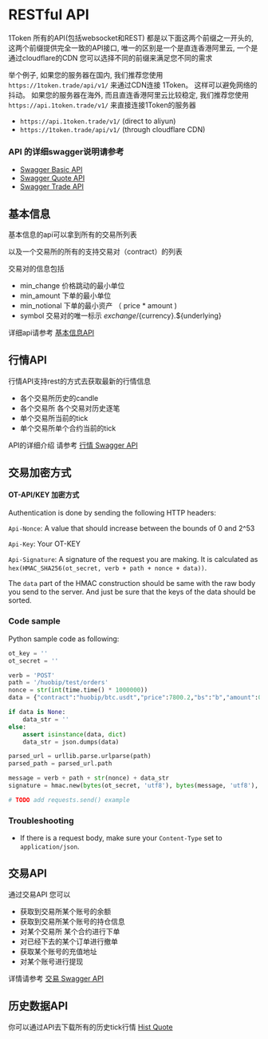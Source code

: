 # RESTful API

1Token 所有的API(包括websocket和REST) 都是以下面这两个前缀之一开头的, 这两个前缀提供完全一致的API接口, 唯一的区别是一个是直连香港阿里云, 一个是通过cloudflare的CDN 您可以选择不同的前缀来满足您不同的需求

举个例子, 如果您的服务器在国内, 我们推荐您使用 `https://1token.trade/api/v1/` 来通过CDN连接 1Token。 这样可以避免网络的抖动。
如果您的服务器在海外, 而且直连香港阿里云比较稳定, 我们推荐您使用 `https://api.1token.trade/v1/` 来直接连接1Token的服务器
  
  * `https://api.1token.trade/v1/`  (direct to aliyun)  
  * `https://1token.trade/api/v1/`  (through cloudflare CDN)

### API 的详细swagger说明请参考
* [Swagger Basic API](https://1token.trade/r/swagger?url=/r/swagger/quote.yml)
* [Swagger Quote API](https://1token.trade/r/swagger?url=/r/swagger/quote.yml)
* [Swagger Trade API](https://1token.trade/r/swagger?url=/r/swagger/trade.yml)

## 基本信息

基本信息的api可以拿到所有的交易所列表

以及一个交易所的所有的支持交易对（contract）的列表

交易对的信息包括
* min_change 价格跳动的最小单位
* min_amount 下单的最小单位
* min_notional 下单的最小资产 （ price * amount )
* symbol 交易对的唯一标示  ${exchange}/${currency}.${underlying}

详细api请参考 [基本信息API](https://1token.trade/r/swagger?url=/r/swagger/basic.yml)


## 行情API

行情API支持rest的方式去获取最新的行情信息

* 各个交易所历史的candle
* 各个交易所 各个交易对历史逐笔
* 单个交易所当前的tick
* 单个交易所单个合约当前的tick

API的详细介绍 请参考 [行情 Swagger API](https://1token.trade/r/swagger?url=/r/swagger/quote.yml)



## 交易加密方式

#### OT-API/KEY 加密方式

Authentication is done by sending the following HTTP headers:

`Api-Nonce`: A value that should increase between the bounds of 0 and 2^53

`Api-Key`: Your OT-KEY

`Api-Signature`: A signature of the request you are making. It is calculated as `hex(HMAC_SHA256(ot_secret, verb + path + nonce + data))`.

The `data` part of the HMAC construction should be same with the raw body you send to the server. And just be sure that the keys of the data should be sorted.

### Code sample

Python sample code as following:

```python
ot_key = ''
ot_secret = ''

verb = 'POST'
path = '/huobip/test/orders'
nonce = str(int(time.time() * 1000000))
data = {"contract":"huobip/btc.usdt","price":7800.2,"bs":"b","amount":0.6}

if data is None:
    data_str = ''
else:
    assert isinstance(data, dict)
    data_str = json.dumps(data)

parsed_url = urllib.parse.urlparse(path)
parsed_path = parsed_url.path

message = verb + path + str(nonce) + data_str
signature = hmac.new(bytes(ot_secret, 'utf8'), bytes(message, 'utf8'), digestmod=hashlib.sha256).hexdigest()

# TODO add requests.send() example

```

### Troubleshooting

* If there is a request body, make sure your `Content-Type` set to `application/json`.


## 交易API


通过交易API 您可以

* 获取到交易所某个账号的余额
* 获取到交易所某个账号的持仓信息
* 对某个交易所 某个合约进行下单
* 对已经下去的某个订单进行撤单
* 获取某个账号的充值地址
* 对某个账号进行提现


详情请参考 [交易 Swagger API](https://1token.trade/r/swagger?url=/r/swagger/trade.yml)


## 历史数据API

你可以通过API去下载所有的历史tick行情
[Hist Quote](more/historical-data)
